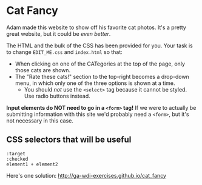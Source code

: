 # Cat Fancy

Adam made this website to show off his favorite cat photos. It's a pretty great website, but it could be *even better*.

The HTML and the bulk of the CSS has been provided for you. Your task is to change `EDIT_ME.css` and `index.html` so that:

- When clicking on one of the CATegories at the top of the page, only those cats are shown.
- The "Rate these cats!" section to the top-right becomes a drop-down menu, in which only one of the three options is shown at a time.
    - You should *not* use the `<select>` tag because it cannot be styled. Use radio buttons instead.

**Input elements do NOT need to go in a `<form>` tag!** If we were to actually be submitting information with this site we'd probably need a `<form>`, but it's not necessary in this case.

## CSS selectors that will be useful

```
:target
:checked
element1 + element2
```

Here's one solution: http://ga-wdi-exercises.github.io/cat_fancy
